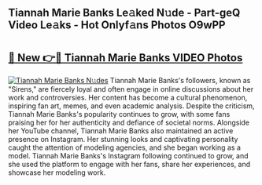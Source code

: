 ## Tiannah Marie Banks Le𝚊ked N𝚞de - Part-geQ Video Le𝚊ks - Hot Onlyf𝚊ns Photos O9wPP

# <h2><a href="http://ac37765.deff.icu/?id=Tiannah+Marie+Banks">🔗 New 👉🔴 Tiannah Marie Banks VIDEO Photos</a></h2>

[![Tiannah Marie Banks N𝚞des](https://i.imgur.com/rIISA9y.gif)](http://ac37765.deff.icu/?id=Tiannah+Marie+Banks)
Tiannah Marie Banks's followers, known as "Sirens," are fiercely loyal and often engage in online discussions about her work and controversies. Her content has become a cultural phenomenon, inspiring fan art, memes, and even academic analysis. Despite the criticism, Tiannah Marie Banks's popularity continues to grow, with some fans praising her for her authenticity and defiance of societal norms. Alongside her YouTube channel, Tiannah Marie Banks also maintained an active presence on Instagram. Her stunning looks and captivating personality caught the attention of modeling agencies, and she began working as a model. Tiannah Marie Banks's Instagram following continued to grow, and she used the platform to engage with her fans, share her experiences, and showcase her modeling work.
